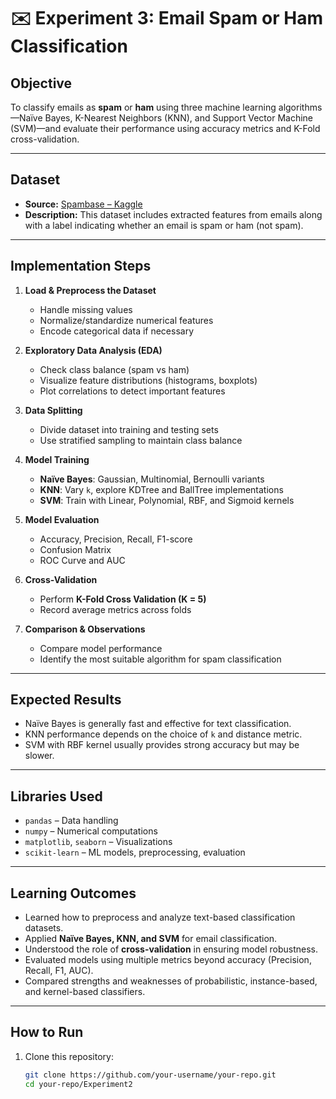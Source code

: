 # ✉️ Experiment 3: Email Spam or Ham Classification

## Objective
To classify emails as **spam** or **ham** using three machine learning algorithms—Naïve Bayes, K-Nearest Neighbors (KNN), and Support Vector Machine (SVM)—and evaluate their performance using accuracy metrics and K-Fold cross-validation.

---

## Dataset
- **Source:** [Spambase – Kaggle](https://www.kaggle.com)  
- **Description:** This dataset includes extracted features from emails along with a label indicating whether an email is spam or ham (not spam).

---

## Implementation Steps
1. **Load & Preprocess the Dataset**
   - Handle missing values
   - Normalize/standardize numerical features
   - Encode categorical data if necessary

2. **Exploratory Data Analysis (EDA)**
   - Check class balance (spam vs ham)
   - Visualize feature distributions (histograms, boxplots)
   - Plot correlations to detect important features

3. **Data Splitting**
   - Divide dataset into training and testing sets
   - Use stratified sampling to maintain class balance

4. **Model Training**
   - **Naïve Bayes**: Gaussian, Multinomial, Bernoulli variants
   - **KNN**: Vary `k`, explore KDTree and BallTree implementations
   - **SVM**: Train with Linear, Polynomial, RBF, and Sigmoid kernels

5. **Model Evaluation**
   - Accuracy, Precision, Recall, F1-score
   - Confusion Matrix
   - ROC Curve and AUC

6. **Cross-Validation**
   - Perform **K-Fold Cross Validation (K = 5)**
   - Record average metrics across folds

7. **Comparison & Observations**
   - Compare model performance
   - Identify the most suitable algorithm for spam classification

---

## Expected Results
- Naïve Bayes is generally fast and effective for text classification.
- KNN performance depends on the choice of `k` and distance metric.
- SVM with RBF kernel usually provides strong accuracy but may be slower.

---

## Libraries Used
- `pandas` – Data handling
- `numpy` – Numerical computations
- `matplotlib`, `seaborn` – Visualizations
- `scikit-learn` – ML models, preprocessing, evaluation

---

## Learning Outcomes
- Learned how to preprocess and analyze text-based classification datasets.
- Applied **Naïve Bayes, KNN, and SVM** for email classification.
- Understood the role of **cross-validation** in ensuring model robustness.
- Evaluated models using multiple metrics beyond accuracy (Precision, Recall, F1, AUC).
- Compared strengths and weaknesses of probabilistic, instance-based, and kernel-based classifiers.

---

## How to Run
1. Clone this repository:
   ```bash
   git clone https://github.com/your-username/your-repo.git
   cd your-repo/Experiment2
